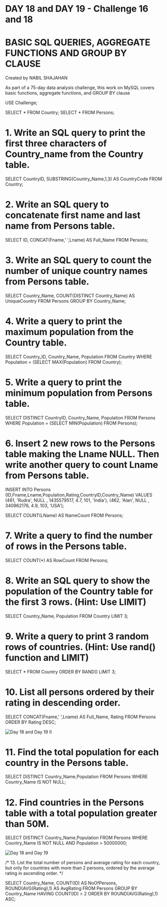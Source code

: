 # DAY 18 and DAY 19 - Challenge 16 and 18

# BASIC SQL QUERIES, AGGREGATE FUNCTIONS AND GROUP BY CLAUSE

Created by NABIL SHAJAHAN

As part of a 75-day data analysis challenge, this work on MySQL covers basic functions, aggregate functions, and GROUP BY clause


USE Challenge;

SELECT * FROM Country;
SELECT * FROM Persons;

# 1. Write an SQL query to print the first three characters of Country_name from the Country table.

SELECT CountryID, 
SUBSTRING(Country_Name,1,3) 
AS CountryCode 
FROM Country;

# 2. Write an SQL query to concatenate first name and last name from Persons table.

SELECT ID, 
CONCAT(Fname,' ',Lname) AS Full_Name 
FROM Persons;

# 3. Write an SQL query to count the number of unique country names from Persons table.

SELECT Country_Name, 
COUNT(DISTINCT Country_Name) 
AS UniqueCountry
FROM Persons
GROUP BY Country_Name;

# 4. Write a query to print the maximum population from the Country table.

SELECT Country_ID, 
Country_Name, Population
FROM Country WHERE
Population = 
(SELECT MAX(Population) FROM Country);

# 5. Write a query to print the minimum population from Persons table.

SELECT DISTINCT CountryID, 
Country_Name, Population
FROM Persons WHERE
Population = 
(SELECT MIN(Population) FROM Persons);

# 6. Insert 2 new rows to the Persons table making the Lname NULL. Then write another query to count Lname from Persons table.

INSERT INTO Persons (ID,Fname,Lname,Population,Rating,CountryID,Country_Name) VALUES
(461, 'Rudra', NULL , 1435579517, 4.7, 101, 'India'),
(462, 'Alan', NULL , 340962176, 4.9, 103, 'USA');


SELECT COUNT(LName) 
AS NameCount
FROM Persons;

# 7. Write a query to find the number of rows in the Persons table.

SELECT COUNT(*)
AS RowCount 
FROM Persons;

# 8. Write an SQL query to show the population of the Country table for the first 3 rows. (Hint: Use LIMIT)

SELECT Country_Name, 
Population FROM Country 
LIMIT 3;

# 9. Write a query to print 3 random rows of countries. (Hint: Use rand() function and LIMIT)

SELECT * FROM Country
ORDER BY RAND() LIMIT 3;

# 10. List all persons ordered by their rating in descending order.

SELECT CONCAT(Fname,' ',Lname) 
AS Full_Name,
Rating FROM Persons
ORDER BY Rating DESC;


![Day 18 and Day 19 II](https://github.com/user-attachments/assets/adc1c671-0c99-4d54-aee9-d9de28ed68a5)


# 11. Find the total population for each country in the Persons table.

SELECT DISTINCT Country_Name,Population 
FROM Persons WHERE 
Country_Name IS NOT NULL;

# 12. Find countries in the Persons table with a total population greater than 50M.

SELECT DISTINCT Country_Name,Population
FROM Persons
WHERE Country_Name IS NOT NULL 
AND Population > 50000000;


![Day 18 and Day 19](https://github.com/user-attachments/assets/f505ff74-60ce-4b3c-acc1-95856b81e894)



/* 13. List the total number of persons and average rating for each country, 
but only for countries with more than 2 persons, 
ordered by the average rating in ascending order. */

SELECT Country_Name,
COUNT(ID) AS NoOfPersons,
ROUND(AVG(Rating),1) AS AvgRating
FROM Persons GROUP BY Country_Name
HAVING COUNT(ID) > 2
ORDER BY ROUND(AVG(Rating),1) ASC;
